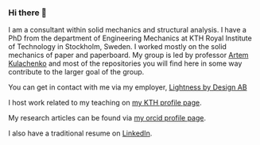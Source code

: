 ### Hi there 👋

I am a consultant within solid mechanics and structural analysis. I have a PhD from the department of Engineering Mechanics at KTH Royal Institute of Technology in Stockholm, Sweden. I worked mostly on the solid mechanics of paper and paperboard. My group is led by professor [Artem Kulachenko](https://www.kth.se/profile/artem) and most of the repositories you will find here in some way contribute to the larger goal of the group.

You can get in contact with me via my employer, [Lightness by Design AB](https://lightness.eu/career/)

I host work related to my teaching on [my KTH profile page](https://www.kth.se/profile/augustbr).

My research articles can be found via [my orcid profile page](https://orcid.org/0000-0001-5580-5023).

I also have a traditional resume on [LinkedIn](https://www.linkedin.com/in/augustbrandberg/).

<!--
**abrandberg/abrandberg** is a ✨ _special_ ✨ repository because its `README.md` (this file) appears on your GitHub profile.

Here are some ideas to get you started:

- 🔭 I’m currently working on ...
- 🌱 I’m currently learning ...
- 👯 I’m looking to collaborate on ...
- 🤔 I’m looking for help with ...
- 💬 Ask me about ...
- 📫 How to reach me: ...
- 😄 Pronouns: ...
- ⚡ Fun fact: ...
-->
